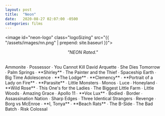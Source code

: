 ```yaml
---
layout: post
title:  "Neon"
date:   2020-08-27 02:07:00 -0500
categories: films
---
```


<image id="neon-logo" class="logoSizing" src="{{ "/assets/images/nn.png" | prepend: site.baseurl }}"></image>
<br>
<p style="text-align: center; font-style: italic">"NEON Rated."</p>
<br>
Ammonite ∙
Possessor ∙
You Cannot Kill David Arquette ∙
She Dies Tomorrow ∙
Palm Springs ∙
<span class="nn_color">**Shirley**</span> ∙
The Painter and the Thief ∙
Spaceship Earth ∙
Big Time Adolescence ∙
<span class="nn_color">**The Lodge**</span> ∙
<span class="nn_color">**Clemency**</span> ∙
<span class="nn_color">**Portrait of a Lady on Fire**</span> ∙
<span class="nn_color">**Parasite**</span> ∙
Little Monsters ∙
Monos ∙
Luce ∙
Honeyland ∙
<span class="nn_color">**Wild Rose**</span> ∙
This One's for the Ladies ∙
The Biggest Little Farm ∙
Little Woods ∙
Amazing Grace ∙
Apollo 11 ∙
<span class="nn_color">**Vox Lux**</span> ∙
Bodied ∙
Border ∙
Assassination Nation ∙
Sharp Edges ∙
Three Identical Strangers ∙
Revenge ∙
Borg vs McEnroe ∙
<span class="nn_color">**I, Tonya**</span> ∙
<span class="nn_color">**Beach Rats**</span> ∙
The B-Side ∙
The Bad Batch ∙
Risk
Colossal